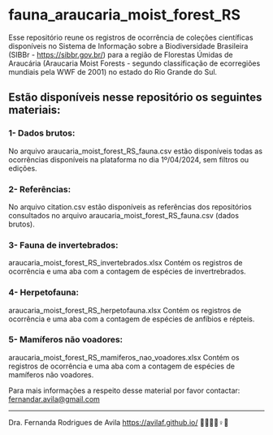# fauna_araucaria_moist_forest_RS

Esse repositório reune os registros de ocorrência de coleções científicas disponíveis no Sistema de Informação sobre a Biodiversidade Brasileira (SIBBr - https://sibbr.gov.br/) para a região de Florestas Úmidas de Araucária (Araucaria Moist Forests - segundo classificação de ecorregiões mundiais pela WWF de 2001) no estado do Rio Grande do Sul.

## Estão disponíveis nesse repositório os seguintes materiais:


### 1- Dados brutos:
No arquivo araucaria_moist_forest_RS_fauna.csv estão disponíveis todas as ocorrências disponíveis na plataforma no dia 1º/04/2024, sem filtros ou edições.

### 2- Referências:
No arquivo citation.csv estão disponíveis as referências dos repositórios consultados no arquivo araucaria_moist_forest_RS_fauna.csv (dados brutos).

### 3- Fauna de invertebrados:
araucaria_moist_forest_RS_invertebrados.xlsx
Contém os registros de ocorrência e uma aba com a contagem de espécies de invertrebrados.

### 4- Herpetofauna:
araucaria_moist_forest_RS_herpetofauna.xlsx
Contém os registros de ocorrência e uma aba com a contagem de espécies de anfíbios e répteis.

### 5- Mamíferos não voadores:
araucaria_moist_forest_RS_mamiferos_nao_voadores.xlsx
Contém os registros de ocorrência e uma aba com a contagem de espécies de mamíferos não voadores.

Para mais informações a respeito desse material por favor contactar: fernandar.avila@gmail.com

___
Dra. Fernanda Rodrigues de Avila
https://avilaf.github.io/ 
🫱🏻‍🫲🏾♀️🔬




